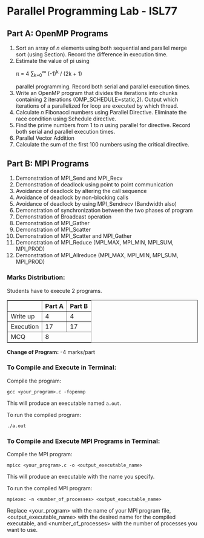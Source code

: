<!DOCTYPE html>
<html lang="en">
<head>
    <meta charset="UTF-8">
</head>
<body>
    <h1>Parallel Programming Lab - ISL77</h1>
    <h2>Part A: OpenMP Programs</h2>
    <ol>
        <li>Sort an array of <i>n</i> elements using both sequential and parallel merge sort (using Section). Record the difference in execution time.</li>
        <li>Estimate the value of pi using <p>π = 4 ∑<sub>k=0</sub><sup>∞</sup> (-1)<sup>k</sup> / (2k + 1)</p> parallel programming. Record both serial and parallel execution times.</li>
        <li>Write an OpenMP program that divides the iterations into chunks containing 2 iterations (OMP_SCHEDULE=static,2). Output which iterations of a parallelized for loop are executed by which thread.</li>
        <li>Calculate <i>n</i> Fibonacci numbers using Parallel Directive. Eliminate the race condition using Schedule directive.</li>
        <li>Find the prime numbers from 1 to <i>n</i> using parallel for directive. Record both serial and parallel execution times.</li>
        <li>Parallel Vector Addition</li>
        <li>Calculate the sum of the first 100 numbers using the critical directive.</li>
    </ol>
    <h2>Part B: MPI Programs</h2>
    <ol>
        <li>Demonstration of MPI_Send and MPI_Recv</li>
        <li>Demonstration of deadlock using point to point communication</li>
        <li>Avoidance of deadlock by altering the call sequence</li>
        <li>Avoidance of deadlock by non-blocking calls</li>
        <li>Avoidance of deadlock by using MPI_Sendrecv (Bandwidth also)</li>
        <li>Demonstration of synchronization between the two phases of program</li>
        <li>Demonstration of Broadcast operation</li>
        <li>Demonstration of MPI_Gather</li>
        <li>Demonstration of MPI_Scatter</li>
        <li>Demonstration of MPI_Scatter and MPI_Gather</li>
        <li>Demonstration of MPI_Reduce (MPI_MAX, MPI_MIN, MPI_SUM, MPI_PROD)</li>
        <li>Demonstration of MPI_Allreduce (MPI_MAX, MPI_MIN, MPI_SUM, MPI_PROD)</li>
    </ol>
    <h3>Marks Distribution:</h3>
    <p>Students have to execute 2 programs.</p>
    <table border="1">
        <thead>
            <tr>
                <th></th>
                <th>Part A</th>
                <th>Part B</th>
            </tr>
        </thead>
        <tbody>
            <tr>
                <td>Write up</td>
                <td>4</td>
                <td>4</td>
            </tr>
            <tr>
                <td>Execution</td>
                <td>17</td>
                <td>17</td>
            </tr>
            <tr>
                <td>MCQ</td>
                <td colspan="2">8</td>
            </tr>
        </tbody>
    </table>
    <p><strong>Change of Program:</strong> -4 marks/part</p>
    <h3>To Compile and Execute in Terminal:</h3>
    <p>Compile the program:</p>
    <pre><code class="bash">gcc &lt;your_program&gt;.c -fopenmp</code></pre>
    <p>This will produce an executable named <code>a.out</code>.</p>
    <p>To run the compiled program:</p>
    <pre><code class="bash">./a.out</code></pre>
    <html>
   <h3>To Compile and Execute MPI Programs in Terminal:</h3>
   <p>Compile the MPI program:</p>
   <pre><code class="bash">mpicc &lt;your_program&gt;.c -o &lt;output_executable_name&gt;</code></pre>
   <p>This will produce an executable with the name you specify.</p>
   <p>To run the compiled MPI program:</p>
   <pre><code class="bash">mpiexec -n &lt;number_of_processes&gt; &lt;output_executable_name&gt;</code></pre>
   <p>Replace &lt;your_program&gt; with the name of your MPI program file, &lt;output_executable_name&gt; with the desired name for the compiled executable, and &lt;number_of_processes&gt; with the number of processes you want to use.</p>
</body>
</html>
